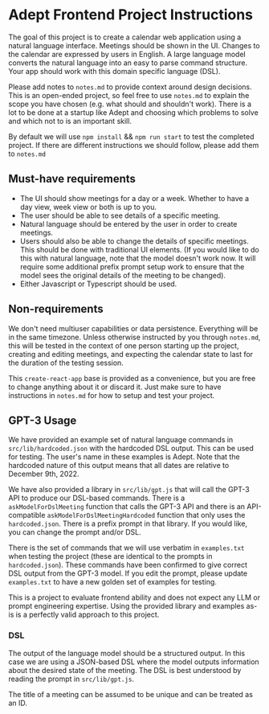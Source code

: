 # Adept Frontend Project Instructions

The goal of this project is to create a calendar web application using a natural language interface. Meetings should be shown in the UI. Changes to the calendar are expressed by users in English. A large language model converts the natural language into an easy to parse command structure. Your app should work with this domain specific language (DSL).

Please add notes to `notes.md` to provide context around design decisions. This is an open-ended project, so feel free to use `notes.md` to explain the scope you have chosen (e.g. what should and shouldn't work). There is a lot to be done at a startup like Adept and choosing which problems to solve and which not to is an important skill.

By default we will use `npm install` && `npm run start` to test the completed project. If there are different instructions we should follow, please add them to `notes.md`

## Must-have requirements

- The UI should show meetings for a day or a week. Whether to have a day view, week view or both is up to you.
- The user should be able to see details of a specific meeting.
- Natural language should be entered by the user in order to create meetings. 
- Users should also be able to change the details of specific meetings. This should be done with traditional UI elements. (If you would like to do this with natural language, note that the model doesn't work now. It will require some additional prefix prompt setup work to ensure that the model sees the original details of the meeting to be changed). 
- Either Javascript or Typescript should be used.

## Non-requirements

We don't need multiuser capabilities or data persistence. Everything will be in the same timezone. Unless otherwise instructed by you through `notes.md`, this will be tested in the context of one person starting up the project, creating and editing meetings, and expecting the calendar state to last for the duration of the testing session.

This `create-react-app` base is provided as a convenience, but you are free to change anything about it or discard it. Just make sure to have instructions in `notes.md` for how to setup and test your project.

## GPT-3 Usage

We have provided an example set of natural language commands in `src/lib/hardcoded.json` with the hardcoded DSL output. This can be used for testing. The user's name in these examples is Adept. Note that the hardcoded nature of this output means that all dates are relative to December 9th, 2022.

We have also provided a library in `src/lib/gpt.js` that will call the GPT-3 API to produce our DSL-based commands. There is a `askModelForDslMeeting` function that calls the GPT-3 API and there is an API-compatible `askModelForDslMeetingHardcoded` function that only uses the `hardcoded.json`. There is a prefix prompt in that library. If you would like, you can change the prompt and/or DSL. 

There is the set of commands that we will use verbatim in `examples.txt` when testing the project (these are identical to the prompts in `hardcoded.json`). These commands have been confirmed to give correct DSL output from the GPT-3 model. If you edit the prompt, please update `examples.txt` to have a new golden set of examples for testing.

This is a project to evaluate frontend ability and does not expect any LLM or prompt engineering expertise. Using the provided library and examples as-is is a perfectly valid approach to this project.

### DSL

The output of the language model should be a structured output. In this case we are using a JSON-based DSL where the model outputs information about the desired state of the meeting. The DSL is best understood by reading the prompt in `src/lib/gpt.js`.

The title of a meeting can be assumed to be unique and can be treated as an ID.


